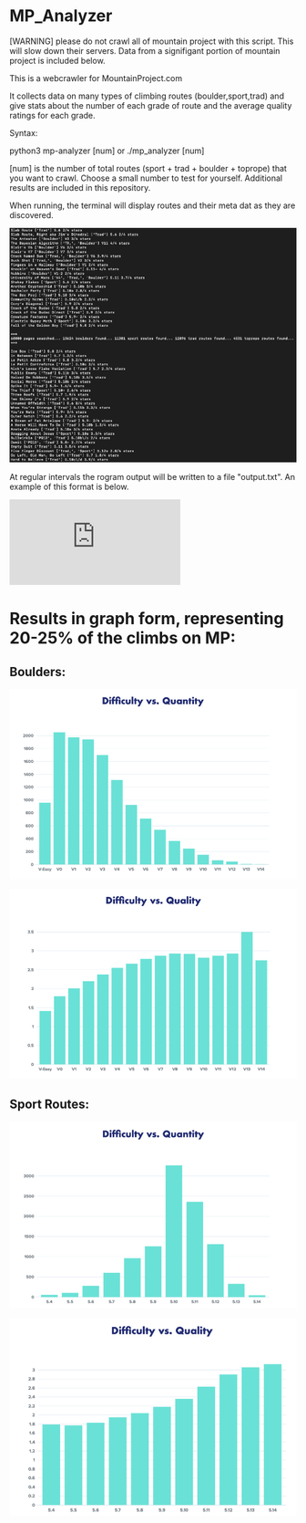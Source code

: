 # MP_Analyzer

[WARNING] please do not crawl all of mountain project with this script. This will slow down their servers. Data from a signifigant portion of mountain project is included below.

This is a webcrawler for MountainProject.com

It collects data on many types of climbing routes (boulder,sport,trad) and give stats about the number of each grade of route and the average quality ratings for each grade.

Syntax:

python3 mp-analyzer [num]
or
./mp_analyzer [num]

[num] is the number of total routes (sport + trad + boulder + toprope) that you want to crawl. Choose a small number to test for yourself. Additional results are included in this repository.


When running, the terminal will display routes and their meta dat as they are discovered.


![alt text](https://github.com/jimphowe/MP_Analyzer/blob/master/resources/running_example.png?raw=true)


At regular intervals the rogram output will be written to a file "output.txt". An example of this format is below.

![output.txt](https://github.com/jimphowe/MP_Analyzer/blob/master/resources/output.txt?raw=true)

<h1>Results in graph form, representing 20-25% of the climbs on MP:</h1>

<h2>Boulders:</h2>

![alt text](https://github.com/jimphowe/MP_Analyzer/blob/master/resources/Boulder%20Grade%20vs.%20Quantity.png?raw=true)

![alt text](https://github.com/jimphowe/MP_Analyzer/blob/master/resources/Boulder%20Grade%20vs.%20Quality.png?raw=true)

<h2>Sport Routes:</h2>

![alt text](https://github.com/jimphowe/MP_Analyzer/blob/master/resources/Sport%20Grade%20vs.%20Quantity.png?raw=true)

![alt text](https://github.com/jimphowe/MP_Analyzer/blob/master/resources/Sport%20Grade%20vs.%20Quality.png?raw=true)



